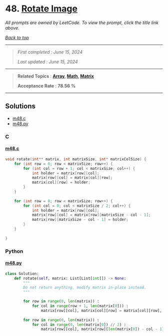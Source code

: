 # 48. [Rotate Image](<https://leetcode.com/problems/rotate-image>)

*All prompts are owned by LeetCode. To view the prompt, click the title link above.*

*[Back to top](<../README.md>)*

------

> *First completed : June 15, 2024*
>
> *Last updated : June 15, 2024*

------

> **Related Topics** : **[Array](<by_topic/Array.md>), [Math](<by_topic/Math.md>), [Matrix](<by_topic/Matrix.md>)**
>
> **Acceptance Rate** : **78.56 %**

------

## Solutions

- [m48.c](<../my-submissions/m48.c>)
- [m48.py](<../my-submissions/m48.py>)
### C
#### [m48.c](<../my-submissions/m48.c>)
```C
void rotate(int** matrix, int matrixSize, int* matrixColSize) {
    for (int row = 0; row < matrixSize; row++) {
        for (int col = row + 1; col < matrixSize; col++) {
            int holder = matrix[row][col];
            matrix[row][col] = matrix[col][row];
            matrix[col][row] = holder;
        }
    }
    
    for (int row = 0; row < matrixSize; row++) {
        for (int col = 0; col < matrixSize / 2; col++) {
            int holder = matrix[row][col];
            matrix[row][col] = matrix[row][matrixSize - col - 1];
            matrix[row][matrixSize - col - 1] = holder;
        }
    }
    
}
```

### Python
#### [m48.py](<../my-submissions/m48.py>)
```Python
class Solution:
    def rotate(self, matrix: List[List[int]]) -> None:
        """
        Do not return anything, modify matrix in-place instead.
        """

        for row in range(0, len(matrix)) :
            for col in range(row + 1, len(matrix[0])) :
                matrix[row][col], matrix[col][row] = matrix[col][row], matrix[row][col]
        
        for row in range(0, len(matrix)) :
            for col in range(0, len(matrix[0]) // 2) :
                matrix[row][col], matrix[row][len(matrix[0]) - col - 1] = matrix[row][len(matrix[0]) - col - 1], matrix[row][col]

```

